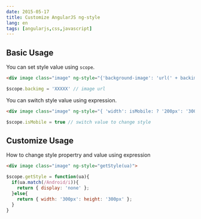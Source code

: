 ```yaml
---
date: 2015-05-17
title: Customize AngularJS ng-style
lang: en
tags: [angularjs,css,javascript]
---
```


## Basic Usage

You can set style value using `scope`.

```html
<div image class="image" ng-style="{'background-image': 'url(' + backimg + ')'}">
```

```js
$scope.backimg = 'XXXXX' // image url
```

You can switch style value using expression.

```html
<div image class="image" ng-style="{ 'width': isMobile: ? '200px': '300px' }">
```

```js
$scope.isMobile = true // switch value to change style
```

## Customize Usage

How to change style propertry and value using expression

```html
<div image class="image" ng-style="getStyle(ua)">
```

```js
$scope.getStyle = function(ua){
  if(ua.match(/Android/i)){
    return { display: 'none' };
  }else{
    return { width: '300px': height: '300px' };
  }
}
```
